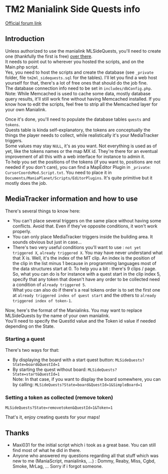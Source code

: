 # TM2 Manialink Side Quests info  
[Official forum link](https://forum.maniaplanet.com/viewtopic.php?f=266&t=46335)  

## Introduction  
Unless authorized to use the manialink MLSideQuests, you'll need to create one (thankfully the first is free) [over there](https://www.maniaplanet.com/account/manialinks).  
It needs to point out to wherever you hosted the scripts, and on the Main.php script.  
Yes, you need to host the scripts and create the database (see `_private` folder, file `tm2ml_sidequests.sql` for the tables). I'll let you find a web host yourself for that, there's a lot of free ones that should do the job fine.  
The database connection info need to be set in `includes/dbConfig.php`.  
Note: While Memcached is used to cache some data, mostly database query results, it'll still work fine without having Memcached installed. If you know how to edit the scripts, feel free to strip all the Memcached layer for your own Manialink.  
  
Once it's done, you'll need to populate the database tables `quests` and `tokens`.  
Quests table is kinda self-explanatory, the tokens are conceptually the things the player needs to collect, while realistically it's your MediaTracker triggers.  
Some values may stay `NULL`, it's as you want. Not everything is used as of yet, like the tokens names or the map MX id. They're there for an eventual improvement of all this with a web interface for instance to admin it.  
To help you set the positions of the tokens (if you want to, positions are not needed if you don't care), you can find a MapEditor Plugin in `_private`: `CursorCoordsMod.Script.txt`. You need to place it in `Documents/ManiaPlanet/Scripts/EditorPlugins`. It's quite primitive but it mostly does the job.  
	  
## MediaTracker information and how to use  
There's several things to know here:  

* You can't place several triggers on the same place without having some conflicts. Avoid that. Even if they've opposite conditions, it won't work properly.
* You can only place MediaTracker triggers inside the building area. It sounds obvious but just in case...
* There's two very useful conditions you'll want to use : `not yet triggered X`, `already triggered X`. You may have never understand what that X is. Well, it's the index of the MT clip. 	An index is the position of the clip in the list minus 1 because in programming languages most of the data structures start at 0. To help you a bit : there's 9 clips / page.  
So, what you can do is for instance with a quest start in the clip index 5, specify that any token that doesn't have any order to be collected need a condition of `already triggered 5`.  
What you can also do if there's a real tokens order is to set the first one at `already triggered index of quest start` and the others to `already triggered index of token-1`.  
	

Now, here's the format of the Manialinks. You may want to replace MLSideQuests by the name of your own manialink.  
You'll need to specify the QuestId value and the Token id value if needed depending on the State.  
### Starting a quest  
There's two ways for that:  

* By displaying the board with a start quest button: `MLSideQuests?State=board&QuestId=1`  
* By starting the quest without board: `MLSideQuests?State=start&QuestId=1`  
Note: In that case, if you want to display the board somewhere, you can by calling: `MLSideQuests?State=board&QuestId=1&SimpleBoard=1`  

### Setting a token as collected (remove token)  
`MLSideQuests?State=removetoken&QuestId=1&Token=1`  

That's it, enjoy creating quests for your maps!  

## Thanks  

* Maxi031 for the initial script which i took as a great base. You can still find most of what he did in there.  
* Anyone who answered my questions regarding all that stuff which was new to me (ManiaScript, manialinks, ...) : Dommy, Reaby, Miss, Cgbd, Smoke, MrLag, ... Sorry if i forgot someone.